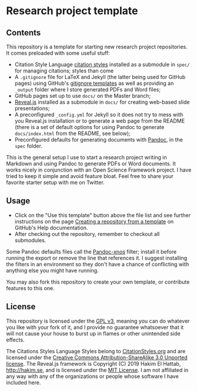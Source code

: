 Research project template
=========================

Contents
--------

This repository is a template for starting new research project
repositories. It comes preloaded with some useful stuff:

- Citation Style Language [citation
  styles](https://github.com/citation-style-language/styles) installed
  as a submodule in `spec/` for managing citations; styles than come
- A `.gitignore` file for LaTeX and Jekyll (the latter being used for
  GitHub pages) using GitHub's [gitignore
  templates](https://github.com/github/gitignore) as well as providing
  an `_output` folder where I store generated PDFs and Word files;
- GitHub pages set up to use `docs/` on the Master branch;
- [Reveal.js](https://revealjs.com/) installed as a submodule in
  `docs/` for creating web-based slide presentations;
- A preconfigured `_config.yml` for Jekyll so it does not try to mess
  with you Reveal.js installation or to generate a web page from the
  README (there is a set of default options for using Pandoc to
  generate `docs/index.html` from the README, see below);
- Preconfigured defaults for generating documents with
  [Pandoc](http://pandoc.org), in the `spec` folder.

This is the general setup I use to start a research project writing in
Markdown and using Pandoc to generate PDFs or Word documents. It works
nicely in conjunction with an Open Science Framework project. I have
tried to keep it simple and avoid feature bloat. Feel free to share
your favorite starter setup with me on Twitter.

Usage
-----

- Click on the "Use this template" button above the file list and see
  further instructions on the page [Creating a repository from a
  template](https://help.github.com/en/github/creating-cloning-and-archiving-repositories/creating-a-repository-from-a-template)
  on GitHub's Help documentation.
- After checking out the repository, remember to checkout all
  submodules.

Some Pandoc defaults files call the
[Pandoc-xnos](https://github.com/tomduck/pandoc-xnos) filter; install it
before running the export or remove the line that references it. I suggest
installing the filters in an environment so they don't have a chance of
conflicting with anything else you might have running.

You may also fork this repository to create your own template, or
contribute features to this one.

License
-------

This repository is licensed under the [GPL
v3](https://raw.githubusercontent.com/licenses/license-templates/master/templates/gpl3.txt),
meaning you can do whatever you like with your fork of it, and I
provide no guarantee whatsoever that it will not cause your house to
burst up in flames or other unintended side effects.

The Citations Styles Language Styles belong to
[CitationStyles.org](http://citationstyles.org/) and are licensed
under the [Creative Commons Attribution-ShareAlike 3.0 Unported
license](http://creativecommons.org/licenses/by-sa/3.0/). The
Reveal.js framework is Copyright (C) 2019 Hakim El Hattab,
http://hakim.se, and is licensed under the [MIT
License](https://raw.githubusercontent.com/licenses/license-templates/master/templates/mit.txt).
I am not affiliated in any way with any of the organizations or people
whose software I have included here.

